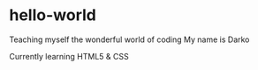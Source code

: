 # hello-world
Teaching myself the wonderful world of coding
My name is Darko

Currently learning HTML5 & CSS
